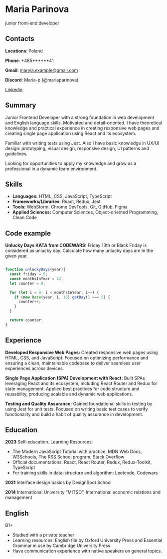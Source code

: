 # Maria Parinova
junior front-end developer

## Contacts
**Locations**: Poland

**Phone**: +485******41

**Gmail**: maryia.example@gmail.com

**Discord**: Maria-p (@mariaparinova)

[Linkedin](https://www.linkedin.com/in/maria-parinova/)

## Summary

Junior Frontend Developer with a strong foundation in web development and English language skills.
Motivated and detail-oriented.
I have theoretical knowledge and practical experience in creating responsive web pages and creating 
single page application using React and its ecosystem.


Familiar with writing tests using Jest.
Also I have basic knowledge in UX/UI design: prototyping, visual design, responsive design, UI
patterns and guidelines.

Looking for opportunities to apply my knowledge and grow as a professional in a dynamic team
environment.

## Skills

- **Languages:** HTML, CSS, JavaScript, TypeScript
- **Frameworks/Libraries:** React, Redux, Jest
- **Tools:** WebStorm, Chrome DevTools, Git, GitHub, Figma
- **Applied Sciences:** Computer Sciences, Object-oriented Programming, Clean Code

## Code example
**Unlucky Days KATA from CODEWARS:** Friday 13th or Black Friday is considered as unlucky day. Calculate how many unlucky days are in the given year.

```js

function unluckyDays(year){
  const friday = 5;
  const monthsInYear = 12;
  let counter = 0;

  for (let i = 0; i < monthsInYear; i++) {
    if (new Date(year, i, 13).getDay() === 5) {
      counter++;
    }
  }

  return counter;
}
```

## Experience

**Developed Responsive Web Pages:** Created responsive web pages using HTML, CSS, and JavaScript. Focused on optimizing performance and ensuring a clean, maintainable codebase to deliver seamless user experiences across devices.

**Single Page Application (SPA) Development with React:** Built SPAs leveraging React and its ecosystem, including React Router and Redux for state management. Applied best practices for code structure and reusability, producing scalable and dynamic web applications.

**Testing and Quality Assurance:** Gained foundational skills in testing by using Jest for unit tests. Focused on writing basic test cases to verify functionality and build a habit of quality assurance in development.


## Education

**2023**
Self-education.
Learning Resources:
- The Modern JavaScript Tutorial with practice, MDN Web Docs, W3Schools, The RSS School
program, Stack Overflow
- Official documentations: React, React Router, Redux, Redux-Toolkit, TypeScript
- For training skills in data-structure and algorithm: Leetcode, Codewars

**2021**
Interface design basics by DesignSpot School

**2014**
International University “MITSO”, International economic relations and management

## English

B1+

- Studied with a private teacher
- Learning resources: English file by Oxford University Press and Essential Grammar in use by
Cambridge University Press
- Have communication experience with native speakers on general topics.